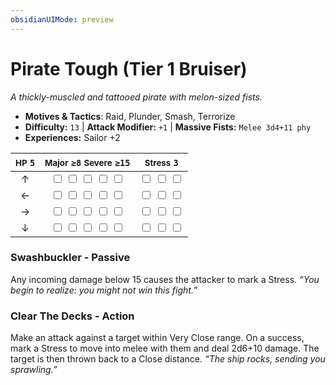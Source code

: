 ```yaml
---
obsidianUIMode: preview
---
```

# Pirate Tough (Tier 1 Bruiser)

*A thickly-muscled and tattooed pirate with melon-sized fists.*

- **Motives & Tactics**: Raid, Plunder, Smash, Terrorize
- **Difficulty:** `13` | **Attack Modifier:** `+1` | **Massive Fists:** `Melee 3d4+11 phy`
- **Experiences:** Sailor +2

| <small>HP</small> `5` | <small>Major</small> `≥8` <small>Severe</small> `≥15` | <small>Stress</small> `3` |
|:-:|:-:|:-:|
| ↑ |  <input type="checkbox" unchecked id="d6cdb032"> <input type="checkbox" unchecked id="32248c98"> <input type="checkbox" unchecked id="dc0edc42"> <input type="checkbox" unchecked id="6ac3422e"> <input type="checkbox" unchecked id="daeb94a4"> |  <input type="checkbox" unchecked id="b50d760a"> <input type="checkbox" unchecked id="27ce9938"> <input type="checkbox" unchecked id="20ce18c1"> |
| ← |  <input type="checkbox" unchecked id="7e517abe"> <input type="checkbox" unchecked id="1fc9b2f8"> <input type="checkbox" unchecked id="5d83aba2"> <input type="checkbox" unchecked id="997b72a8"> <input type="checkbox" unchecked id="accb3c1e"> |  <input type="checkbox" unchecked id="091d0dda"> <input type="checkbox" unchecked id="cbccd32e"> <input type="checkbox" unchecked id="f8b25b84"> |
| → |  <input type="checkbox" unchecked id="3243e612"> <input type="checkbox" unchecked id="01ab079f"> <input type="checkbox" unchecked id="5adaa784"> <input type="checkbox" unchecked id="a38a687a"> <input type="checkbox" unchecked id="3e7bf4d1"> |  <input type="checkbox" unchecked id="e279befb"> <input type="checkbox" unchecked id="6a808d06"> <input type="checkbox" unchecked id="110df8a2"> |
| ↓ |  <input type="checkbox" unchecked id="60787a34"> <input type="checkbox" unchecked id="823dd68d"> <input type="checkbox" unchecked id="e583d5e6"> <input type="checkbox" unchecked id="31a4aef7"> <input type="checkbox" unchecked id="f5f5bea3"> |  <input type="checkbox" unchecked id="e08ccdec"> <input type="checkbox" unchecked id="3d506528"> <input type="checkbox" unchecked id="2873e878"> |

### Swashbuckler - Passive

Any incoming damage below 15 causes the attacker to mark a Stress. *“You begin to realize: you might not win this fight.”*

### Clear The Decks - Action

Make an attack against a target within Very Close range. On a success, mark a Stress to move into melee with them and deal 2d6+10 damage. The target is then thrown back to a Close distance. *“The ship rocks, sending you sprawling.”*
